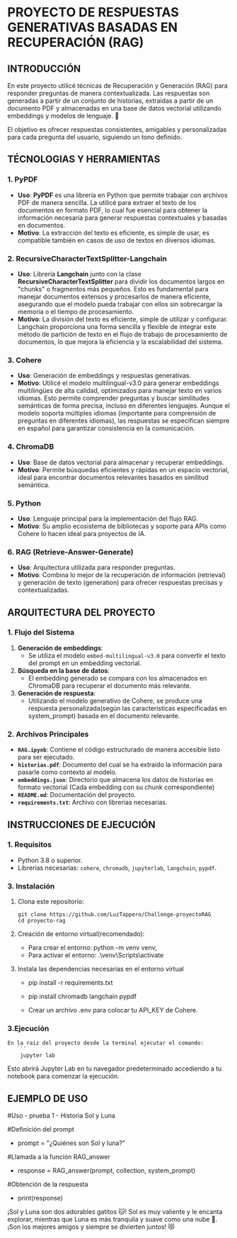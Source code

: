 
# PROYECTO DE RESPUESTAS GENERATIVAS BASADAS EN RECUPERACIÓN (RAG)

## INTRODUCCIÓN

En este proyecto utilicé técnicas de Recuperación y Generación (RAG) para responder preguntas de manera contextualizada. Las respuestas son generadas a partir de un conjunto de historias, extraidas a partir de un documento PDF y almacenadas en una base de datos vectorial utilizando embeddings y modelos de lenguaje. 🚀

El objetivo es ofrecer respuestas consistentes, amigables y personalizadas para cada pregunta del usuario, siguiendo un tono definido.


## TÉCNOLOGIAS Y HERRAMIENTAS

### **1. PyPDF**
- **Uso**: **PyPDF** es una librería en Python que permite trabajar con archivos PDF de manera sencilla. La utilicé para extraer el texto de los documentos en formato PDF, lo cual fue esencial para obtener la información necesaria para generar respuestas contextuales y basadas en documentos.
- **Motivo**: La extracción del texto es eficiente, es simple de usar, es compatible también en casos de uso de textos en diversos idiomas.

### **2. RecursiveCharacterTextSplitter-Langchain**
- **Uso**: Librería **Langchain** junto con la clase **RecursiveCharacterTextSplitter** para dividir los documentos largos en "chunks" o fragmentos más pequeños. Esto es fundamental para manejar documentos extensos y procesarlos de manera eficiente, asegurando que el modelo pueda trabajar con ellos sin sobrecargar la memoria o el tiempo de procesamiento.
- **Motivo**: La división del texto es eficiente, simple de utilizar y configurar. Langchain proporciona una forma sencilla y flexible de integrar este método de partición de texto en el flujo de trabajo de procesamiento de documentos, lo que mejora la eficiencia y la escalabilidad del sistema.

### **3. Cohere**
- **Uso**: Generación de embeddings y respuestas generativas.
- **Motivo**: Utilicé el modelo multilingual-v3.0 para generar embeddings multilingües de alta calidad, optimizados para manejar texto en varios idiomas. Esto permite comprender preguntas y buscar similitudes semánticas de forma precisa, incluso en diferentes lenguajes. Aunque el modelo soporta múltiples idiomas (importante para comprensión de preguntas en diferentes idiomas), las respuestas se especifican siempre en español para garantizar consistencia en la comunicación.

### **4. ChromaDB**
- **Uso**: Base de datos vectorial para almacenar y recuperar embeddings.
- **Motivo**: Permite búsquedas eficientes y rápidas en un espacio vectorial, ideal para encontrar documentos relevantes basados en similitud semántica.

### **5. Python**
- **Uso**: Lenguaje principal para la implementación del flujo RAG.
- **Motivo**: Su amplio ecosistema de bibliotecas y soporte para APIs como Cohere lo hacen ideal para proyectos de IA.

### **6. RAG (Retrieve-Answer-Generate)**
- **Uso**: Arquitectura utilizada para responder preguntas.
- **Motivo**: Combina lo mejor de la recuperación de información (retrieval) y generación de texto (generation) para ofrecer respuestas precisas y contextualizadas.

## ARQUITECTURA DEL PROYECTO

### **1. Flujo del Sistema**
1. **Generación de embeddings**:
   - Se utiliza el modelo `embed-multilingual-v3.0` para convertir el texto del prompt en un embedding vectorial.
2. **Búsqueda en la base de datos**:
   - El embedding generado se compara con los almacenados en ChromaDB para recuperar el documento más relevante.
3. **Generación de respuesta**:
   - Utilizando el modelo generativo de Cohere, se produce una respuesta personalizada(según las características especificadas en system_prompt) basada en el documento relevante.

### **2. Archivos Principales**
- **`RAG.ipynb`**: Contiene el código estructurado de manera accesible listo para ser ejecutado.
- **`historias.pdf`**: Documento del cual se ha extraido la información para pasarle como contexto al modelo.
- **`embeddings.json`**: Directorio que almacena los datos de historias en formato vectorial (Cada embedding con su chunk correspondiente)
- **`README.md`**: Documentación del proyecto.
- **`requirements.txt`**: Archivo con  librerias necesarias.

## INSTRUCCIONES DE EJECUCIÓN
### **1. Requisitos**
- Python 3.8 o superior.
- Librerías necesarias: `cohere`, `chromadb`, `jupyterlab`, `langchain`, `pypdf`.

### **3. Instalación**
1. Clona este repositorio:
   ```
   git clone https://github.com/LuzTappero/Challenge-proyectoRAG
   cd proyecto-rag

2. Creación de entorno virtual(recomendado):

   - Para crear el entorno: python -m venv venv,
   - Para activar el entorno: .\venv\Scripts\activate

2. Instala las dependencias necesarias en el entorno virtual
   - pip install -r requirements.txt
   - pip install chromadb langchain pypdf

   - Crear un archivo .env para colocar tu API_KEY de Cohere.

### **3.Ejecución**
    En la raiz del proyecto desde la terminal ejecutar el comando:
       ```
        jupyter lab

   Esto abrirá Jupyter Lab en tu navegador predeterminado accediendo a tu notebook para comenzar la ejecución.

## EJEMPLO DE USO

   #Uso - prueba 1 - Historia Sol y Luna

   #Definición del prompt

   - prompt = "¿Quiénes son Sol y luna?"

   #Llamada a la función RAG_answer

   - response = RAG_answer(prompt, collection, system_prompt)

   #Obtención de la respuesta
   - print(response)

¡Sol y Luna son dos adorables gatitos 🐱! Sol es muy valiente y le encanta explorar, mientras que Luna es más tranquila y suave como una nube 🌙. ¡Son los mejores amigos y siempre se divierten juntos! 😻


